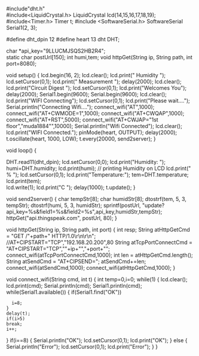 #include"dht.h"                      
#include<LiquidCrystal.h>
LiquidCrystal lcd(14,15,16,17,18,19);
#include<Timer.h>
Timer t;
#include <SoftwareSerial.h>
SoftwareSerial Serial1(2, 3);

#define dht_dpin 12 
#define heart 13
dht DHT;

char *api_key="9LLUCMJSQS2HB2R4";     
static char postUrl[150];
int humi,tem;
void httpGet(String ip, String path, int port=8080);

void setup()
{
 lcd.begin(16, 2);
 lcd.clear();
 lcd.print("   Humidity   ");
 lcd.setCursor(0,1);
 lcd.print("  Measurement ");
 delay(2000);
 lcd.clear();
 lcd.print("Circuit Digest ");
 lcd.setCursor(0,1);
 lcd.print("Welcomes You");
 delay(2000);
 Serial1.begin(9600);
 Serial.begin(9600);
 lcd.clear();
 lcd.print("WIFI Connecting");
 lcd.setCursor(0,1);
 lcd.print("Please wait....");
 Serial.println("Connecting Wifi....");
 connect_wifi("AT",1000);
 connect_wifi("AT+CWMODE=1",1000);
 connect_wifi("AT+CWQAP",1000);  
 connect_wifi("AT+RST",5000);
 connect_wifi("AT+CWJAP=\"1st floor\",\"muda1884\"",10000);
 Serial.println("Wifi Connected"); 
 lcd.clear();
 lcd.print("WIFI Connected.");
 pinMode(heart, OUTPUT);
 delay(2000);
 t.oscillate(heart, 1000, LOW);
 t.every(20000, send2server);
}

void loop()
{

  DHT.read11(dht_dpin);
  lcd.setCursor(0,0);
  lcd.print("Humidity: ");
  humi=DHT.humidity;
  lcd.print(humi);   // printing Humidity on LCD
  lcd.print(" %    ");
  lcd.setCursor(0,1);
  lcd.print("Temperature:");
  tem=DHT.temperature;
  lcd.print(tem);   
  lcd.write(1);
  lcd.print("C   ");
  delay(1000);
  t.update();
}

void send2server()
{
  char tempStr[8];
  char humidStr[8];
  dtostrf(tem, 5, 3, tempStr);
  dtostrf(humi, 5, 3, humidStr);
  sprintf(postUrl, "update?api_key=%s&field1=%s&field2=%s",api_key,humidStr,tempStr);
  httpGet("api.thingspeak.com", postUrl, 80);
}

void httpGet(String ip, String path, int port)
{
  int resp;
  String atHttpGetCmd = "GET /"+path+" HTTP/1.0\r\n\r\n";
  //AT+CIPSTART="TCP","192.168.20.200",80
  String atTcpPortConnectCmd = "AT+CIPSTART=\"TCP\",\""+ip+"\","+port+"";
  connect_wifi(atTcpPortConnectCmd,1000);
  int len = atHttpGetCmd.length();
  String atSendCmd = "AT+CIPSEND=";
  atSendCmd+=len;
  connect_wifi(atSendCmd,1000);
  connect_wifi(atHttpGetCmd,1000);
}

void connect_wifi(String cmd, int t)
{
  int temp=0,i=0;
  while(1)
  {
    lcd.clear();
    lcd.print(cmd);
    Serial.println(cmd);
    Serial1.println(cmd); 
    while(Serial1.available())
    {
      if(Serial1.find("OK"))

      i=8;
    }
    delay(t);
    if(i>5)
    break;
    i++;
  }
  if(i==8)
  {
   Serial.println("OK");
        lcd.setCursor(0,1);
      lcd.print("OK");
  }
  else
  {
   Serial.println("Error");
         lcd.setCursor(0,1);
      lcd.print("Error");
  }
}
